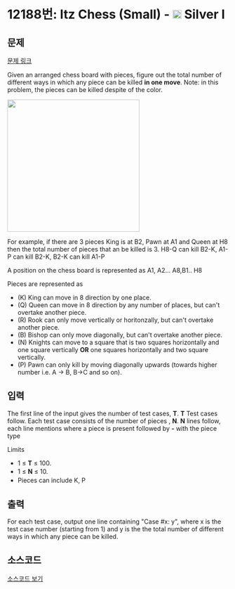 # 12188번: Itz Chess (Small) - <img src="https://static.solved.ac/tier_small/10.svg" style="height:20px" /> Silver I

<!-- performance -->

<!-- 문제 제출 후 깃허브에 푸시를 했을 때 제출한 코드의 성능이 입력될 공간입니다.-->

<!-- end -->

## 문제

[문제 링크](https://boj.kr/12188)


<p>Given an arranged chess board with pieces, figure out the total number of different ways in which any piece can be killed&nbsp;<strong>in one move</strong>. Note: in this problem, the pieces can be killed despite of the color.</p>

<p><img alt="" src="https://onlinejudgeimages.s3.amazonaws.com/problem/12188/images-2.jpeg" style="height:301px; opacity:0.9; width:301px"></p>

<p>For example, if there are 3 pieces King is at B2, Pawn at A1 and Queen at H8 then the total number of pieces that an be killed is 3. H8-Q can kill B2-K, A1-P can kill B2-K, B2-K can kill A1-P</p>

<p>A position on the chess board is represented as A1, A2... A8,B1.. H8</p>

<p>Pieces are represented as</p>

<ul>
<li>(K) King can move in 8 direction by one place.</li>
<li>(Q) Queen can move in 8 direction by any number of places, but can't overtake another piece.</li>
<li>(R) Rook can only move vertically or horitonzally, but can't overtake another piece.</li>
<li>(B) Bishop can only move diagonally, but can't overtake another piece.</li>
<li>(N) Knights can move to a square that is two squares horizontally and one square vertically&nbsp;<strong>OR</strong>&nbsp;one squares horizontally and two square vertically.</li>
<li>(P) Pawn can only kill by moving diagonally upwards (towards higher number i.e. A -&gt; B, B-&gt;C and so on).</li>
</ul>



## 입력


<p>The first line of the input gives the number of test cases, <strong>T</strong>. <strong>T</strong> Test cases follow. Each test case consists of the number of pieces , <strong>N</strong>. <strong>N</strong> lines follow, each line mentions where a piece is present followed by <strong>-</strong> with the piece type</p>

<p>Limits</p>

<ul>
<li>1 ≤ <strong>T</strong> ≤ 100.</li>
<li><span style="line-height:1.6em">1 ≤ </span><strong style="line-height:1.6em">N</strong><span style="line-height:1.6em"> ≤ 10.</span></li>
<li>Pieces can include K, P</li>
</ul>



## 출력


<p>For each test case, output one line containing "Case #x: y", where x is the test case number (starting from 1) and y is the the total number of different ways in which any piece can be killed.</p>



## 소스코드

[소스코드 보기](Main.java)